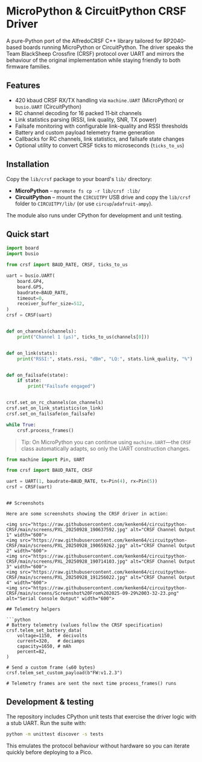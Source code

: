 # MicroPython & CircuitPython CRSF Driver

A pure-Python port of the AlfredoCRSF C++ library tailored for RP2040-based boards running MicroPython or CircuitPython. The driver speaks the Team BlackSheep Crossfire (CRSF) protocol over UART and mirrors the behaviour of the original implementation while staying friendly to both firmware families.

## Features

- 420 kbaud CRSF RX/TX handling via `machine.UART` (MicroPython) or `busio.UART` (CircuitPython)
- RC channel decoding for 16 packed 11‑bit channels
- Link statistics parsing (RSSI, link quality, SNR, TX power)
- Failsafe monitoring with configurable link-quality and RSSI thresholds
- Battery and custom payload telemetry frame generation
- Callbacks for RC channels, link statistics, and failsafe state changes
- Optional utility to convert CRSF ticks to microseconds (`ticks_to_us`)

## Installation

Copy the `lib/crsf` package to your board's `lib/` directory:

- **MicroPython** – `mpremote fs cp -r lib/crsf :lib/`
- **CircuitPython** – mount the `CIRCUITPY` USB drive and copy the `lib/crsf` folder to `CIRCUITPY/lib/` (or use `circup`/`adafruit-ampy`).

The module also runs under CPython for development and unit testing.

## Quick start

```python
import board
import busio

from crsf import BAUD_RATE, CRSF, ticks_to_us

uart = busio.UART(
    board.GP4,
    board.GP5,
    baudrate=BAUD_RATE,
    timeout=0,
    receiver_buffer_size=512,
)
crsf = CRSF(uart)


def on_channels(channels):
    print("Channel 1 (µs)", ticks_to_us(channels[0]))


def on_link(stats):
    print("RSSI:", stats.rssi, "dBm", "LQ:", stats.link_quality, "%")


def on_failsafe(state):
    if state:
        print("Failsafe engaged")


crsf.set_on_rc_channels(on_channels)
crsf.set_on_link_statistics(on_link)
crsf.set_on_failsafe(on_failsafe)

while True:
    crsf.process_frames()
```

> Tip: On MicroPython you can continue using `machine.UART`—the `CRSF` class automatically adapts, so only the UART construction changes.

```python
from machine import Pin, UART

from crsf import BAUD_RATE, CRSF

uart = UART(1, baudrate=BAUD_RATE, tx=Pin(4), rx=Pin(5))
crsf = CRSF(uart)
```
```

## Screenshots

Here are some screenshots showing the CRSF driver in action:

<img src="https://raw.githubusercontent.com/kenken64/circuitpython-CRSF/main/screens/PXL_20250928_190637592.jpg" alt="CRSF Channel Output 1" width="600">
<img src="https://raw.githubusercontent.com/kenken64/circuitpython-CRSF/main/screens/PXL_20250928_190659262.jpg" alt="CRSF Channel Output 2" width="600">
<img src="https://raw.githubusercontent.com/kenken64/circuitpython-CRSF/main/screens/PXL_20250928_190714103.jpg" alt="CRSF Channel Output 3" width="600">
<img src="https://raw.githubusercontent.com/kenken64/circuitpython-CRSF/main/screens/PXL_20250928_191256022.jpg" alt="CRSF Channel Output 4" width="600">
<img src="https://raw.githubusercontent.com/kenken64/circuitpython-CRSF/main/screens/Screenshot%20From%202025-09-29%2003-32-23.png" alt="Serial Console Output" width="600">

## Telemetry helpers

```python
# Battery telemetry (values follow the CRSF specification)
crsf.telem_set_battery_data(
    voltage=1150,  # decivolts
    current=320,   # deciamps
    capacity=1650, # mAh
    percent=82,
)

# Send a custom frame (≤60 bytes)
crsf.telem_set_custom_payload(b"FW:v1.2.3")

# Telemetry frames are sent the next time process_frames() runs
```

## Development & testing

The repository includes CPython unit tests that exercise the driver logic with a stub UART. Run the suite with:

```bash
python -m unittest discover -s tests
```

This emulates the protocol behaviour without hardware so you can iterate quickly before deploying to a Pico.
